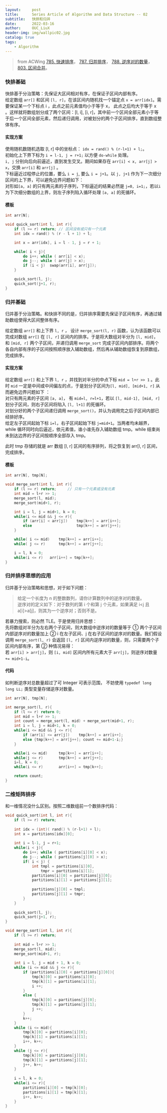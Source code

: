 ```yaml
---
layout:     post
title:      Series Article of Algorithm and Data Structure -- 02 
subtitle:   快排和归并     
date:       2022-03-16
author:     OUC_LiuX
header-img: img/wallpic02.jpg
catalog: true
tags:
    - Algorithm      
--- 
```


> from ACWing [785. 快速排序](https://www.acwing.com/problem/content/819/)， [787. 归并排序](https://www.acwing.com/problem/content/821/)， [788. 逆序对的数量](https://www.acwing.com/problem/content/790/)， [803. 区间合并](https://www.acwing.com/problem/content/description/805/)。          

### 快排基础        
快排基于分治策略：先保证大区间相对有序，在保证子区间内部有序。         
给定数组 `arr[]` 和区间 `[l, r]`，在该区间内随机找一个锚定点 `x = arr[idx]`。需要保证某一个下标点 i ，此点之前元素值均小于等于 x， 此点之后均大于等于 x 。这样就将数组划分成了两个区间：[l, i], [i, r]，其中前一个区间全部元素小于等于后一个区间全部元素，然后递归调用，对被划分的两个子区间排序，直到数组整体有序。           

#### 实现方案        

使用随机数随机选取 [l, r] 中的坐标点： `idx = rand() % (r-l+1) + l;`。            
初始化上下界下标为 `i = l-1, j = r+1;` 以方便 `do-while` 处理。             
`i, j` 分别向后向前逼近，直到发生交叉。期间如果存在 `arr[i] < x, arr[j] > x`，交换 `arr[i]` 和 `arr[j]` 。          
下标逼近过程停止的位置，要么 `i = j`, 要么 `i = j+1`。以 `j, j+1` 作为下一次细分区间的上下界，可以避免边界问题如下：       
对形如`[a, a]` 的只有两元素的子序列，下标逼近的结果必然是 `j=0, i=1;`，若以`i` 为下次细分数组的上界，则左子序列陷入循环处理 `[a, a]` 的死循环。          


#### 模板           

```c++
int arr[N];

void quick_sort(int l, int r){
    if (l >= r) return; // 区间没有或只有一个元素         
    int idx = rand() % (r - l + 1) + l;

    int x = arr[idx], i = l - 1, j = r + 1;

    while( i < j){
        do i++; while ( arr[i] < x);
        do j--; while ( arr[j] > x);
        if (i < j)  swap(arr[i], arr[j]);
    }

    quick_sort(l, j);
    quick_sort(j+1, r);
}
```

### 归并基础           

归并基于分治策略。和快排不同的是，归并排序需要先保证子区间有序，再通过辅助数组使得大区间整体有序。                

给定数组 `arr[]` 和上下界 `l, r` ， 设计 `merge_sort(l, r)` 函数，认为该函数可以完成对数组 `arr[]` 在 `[l, r]` 区间内的排序。于是将大数组对半分为 `[l, mid]`， 和 `[mid, r]`  两个子区间，并递归调用 `merge_sort` 完成子区间内部排序。将两个各自内部有序的子区间按照顺序放入辅助数组，然后再从辅助数组恢复到原数组，完成排序。                  


#### 实现方案              

给定数组 `arr[]` 和上下界 `l, r` ，并找到对半分的中点下标 `mid = l+r >> 1` 。此时 `mid` 一定是中间或中间偏左的点，于是划分子区间为`[l, mid], [mid+1, r]` 从而避免边界问题如下 ：          
对只有两元素的子区间 `[a, a]`， 有 `mid=l, r=l+1`，若以 `[l, mid-1], [mid, r]` 划分子区间，则右子区间将陷入 `[l, l+1]` 的死循环。            
对划分好的两个子区间递归调用 `merge_sort()`，并认为调用完之后子区间内部已经排好序。        
给定左子区间起始下标 `i=l`，右子区间起始下标 `j=mid+1`。当两者均未越界，while 循环同时向后逼近，依元素值，谁小谁先存入辅助数组 tmp。while 结束尚未到达边界的子区间按顺序全部存入 tmp。
             
此时 tmp 存储的就是 arr 数组 [l, r] 区间的有序排列，将之恢复到 arr[l, r] 区间，完成排序。         

#### 模板         

```c++
int arr[N], tmp[N];

void merge_sort(int l, int r){
    if (l >= r) return;     // 只有一个元素或没有元素          
    int mid = l+r >> 1;
    merge_sort(l, mid);
    merge_sort(mid+1, r);

    int i = l, j = mid+1, k = 0;
    while(i <= mid && j <= r){
        if (arr[i] < arr[j])    tmp[k++] = arr[i++];
        else                    tmp[k++] = arr[j++];
    }

    while( i <= mid)    tmp[k++] = arr[i++];
    while( j <= r)      tmp[k++] = arr[j++];

    i = l, k = 0;
    while(i <= r)   arr[i++] = tmp[k++];
}
```

### 归并排序思想的应用            

归并基于分治策略和思想，对于如下问题：            

> 给定一个长度为 n 的整数数列，请你计算数列中的逆序对的数量。               
> 逆序对的定义如下：对于数列的第 i 个和第 j 个元素，如果满足 i<j 且 a[i]>a[j]，则其为一个逆序对；否则不是。            

若暴力搜索，则必然 TLE。于是使用归并思想：               
先将数组对半分为左右两个子区间，则大数组中逆序对的数量等于 ① 两个子区间内部逆序对的数量加上  ② i 在左子区间、j 在右子区间的逆序对的数量。我们假设调用 `merge_sort(l, r)` 会返回 `[l, r]` 区间内逆序对的数量，则，只需要两个子区间内部有序，第 ② 种情况易得：        
若 `arr[i] > arr[j]`，则 `[i, mid]` 区间内所有元素大于 `arr[j]`，则逆序对数量 `+= mid+1-i`。                

#### 代码            

如判断逆序对总数量超过了可 Integer 可表示范围， 不妨使用 `typedef long long LL;` 类型变量存储逆序对数量。          

```c++
int arr[N], tmp[N];

int merge_sort(l, r){
    if (l <= r) return 0;
    int mid = l+r >> 1;
    int count = merge_sort(l, mid) + merge_sort(mid+1, r);
    int i = l, j = mid+1, k = 0;
    while(i <= mid && j <= r){
        if (arr[i] <= arr[j])    tmp[k++] = arr[i++];
        else {tmp[k++] = arr[j++]; count += mid+1-i;}
    }

    while(i <= mid)     tmp[k++] = arr[i++];
    while(j <= r)       tmp[k++] = arr[j++];
    i=l, k = 0;
    while(i <= r)       arr[i++] = tmp[k++];

    return count;
}
```             

### 二维矩阵排序                    

和一维情况没什么区别。按照二维数组前一个数排序代码：          
```c++
void quick_sort(int l, int r){
    if (l >= r) return;
    
    int idx = (int)( rand() % (r-l+1) + l);
    int x = partitions[idx][0];
    
    int i = l-1, j = r+1;
    while(i < j){
        do i++; while ( partitions[i][0] < x);
        do j--; while ( partitions[j][0] > x);
        if( i < j) {
            int tmpl = partitions[i][0], 
                tmpr = partitions[i][1];
            partitions[i][0] = partitions[j][0];
            partitions[i][1] = partitions[j][1];
            
            partitions[j][0] = tmpl;
            partitions[j][1] = tmpr;
        }
    }
    
    quick_sort(l, j);
    quick_sort(j+1, r);
}

void merge_sort(int l, int r){
    if (l >= r) return;
    
    int mid = l+r >> 1;
    merge_sort(l, mid);
    merge_sort(mid+1, r);
    
    int i = l, j = mid + 1, k = 0;
    while (i <= mid && j <= r){
        if (partitions[i][0] < partitions[j][0]){
            tmp[k][0] = partitions[i][0];
            tmp[k][1] = partitions[i][1];
            i ++;
        }
        else {
            tmp[k][0] = partitions[j][0];
            tmp[k][1] = partitions[j][1];
            j ++;
        }
        k++;
    }
    while (i <= mid){
        tmp[k][0] = partitions[i][0];
        tmp[k][1] = partitions[i][1];
        i++, k++;
    }
    while (j <= r){
        tmp[k][0] = partitions[j][0];
        tmp[k][1] = partitions[j][1];
        j++, k++;
    }
    
    i = l, k = 0;
    while(i <= r){
        partitions[i][0] = tmp[k][0];
        partitions[i][1] = tmp[k][1];
        i++, k++;
    }
}
```
















